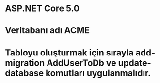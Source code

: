 # ASP.NET Core 5.0
# Veritabanı adı ACME
# Tabloyu oluşturmak için sırayla add-migration AddUserToDb ve update-database komutları uygulanmalıdır.
 
